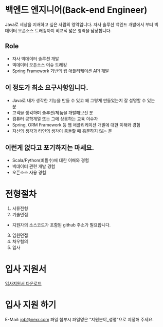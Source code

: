 # 백엔드 엔지니어(Back-end Engineer)

Java로 세상을 지배하고 싶은 사람의 영역입니다. 자사 솔루션 백엔드 개발에서 부터 빅데이터 오픈소스 트래킹까지 비교적 넓은 영역을 담당합니다. 

## Role
- 자사 빅데이터 솔루션 개발
- 빅데이터 오픈소스 이슈 트래킹
- Spring Framework 기반의 웹 애플리케이션 API 개발

## 이 정도가 최소 요구사항입니다.
- Java로 내가 생각한 기능을 만들 수 있고 왜 그렇게 만들었는지 잘 설명할 수 있는 분
- 고객을 생각하며 솔루션/제품을 개발해보신 분
- 컴퓨터 공학계열 또는 그에 상응하는 교육 이수자
- Spring, ORM Framework 등 웹 애플리케이션 개발에 대한 이해와 경험
- 자신의 생각과 타인의 생각이 충돌할 때 흥분하지 않는 분

## 이런게 없다고 포기하지는 마세요.
- Scala/Python(비필수)에 대한 이해와 경험
- 빅데이터 관련 개발 경험
- 오픈소스 사용 경험

# 전형절차
1. 서류전형
2. 기술면접
  - 지원자의 소스코드가 포함된 github 주소가 필요합니다.
3. 임원면접
4. 처우협의
5. 입사

# 입사 지원서
[입사지원서 다운로드](../../../files/kt_nexr_resume.docx)

# 입사 지원 하기
E-Mail: <job@nexr.com>
파일 첨부시 파일명은 "지원분야_성명"으로 지정해 주세요.